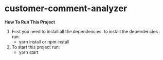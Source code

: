 # customer-comment-analyzer

**How To Run This Project**

<ol>
<li>First you need to install all the dependencies. to install the dependencies run:
<ul>
<li>yarn install or npm install</li>
</ul>
</li>
<li>To start this project run:
<ul>
<li>yarn start</li>
</ul>
</li>

</ol>
